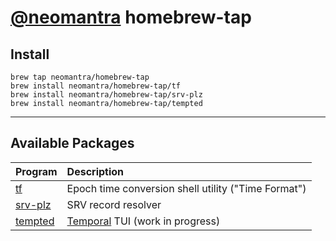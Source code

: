 # [@neomantra](https://github.com/neomantra) homebrew-tap

## Install
```
brew tap neomantra/homebrew-tap
brew install neomantra/homebrew-tap/tf
brew install neomantra/homebrew-tap/srv-plz
brew install neomantra/homebrew-tap/tempted
```

----

## Available Packages

| Program |Description |
| ----------- | :--------------- |
| [tf](https://github.com/neomantra/tf) |Epoch time conversion shell utility ("Time Format") |
| [srv-plz](https://github.com/neomantra/srv-plz) |SRV record resolver |
| [tempted](https://github.com/neomantra/tempted) |[Temporal](https://temporal.io) TUI (work in progress) |
